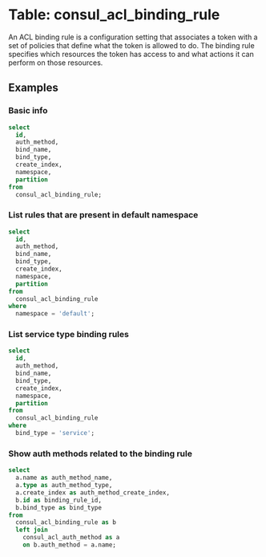 # Table: consul_acl_binding_rule

An ACL binding rule is a configuration setting that associates a token with a set of policies that define what the token is allowed to do. The binding rule specifies which resources the token has access to and what actions it can perform on those resources.

## Examples

### Basic info

```sql
select
  id,
  auth_method,
  bind_name,
  bind_type,
  create_index,
  namespace,
  partition
from
  consul_acl_binding_rule;
```

### List rules that are present in default namespace

```sql
select
  id,
  auth_method,
  bind_name,
  bind_type,
  create_index,
  namespace,
  partition
from
  consul_acl_binding_rule
where
  namespace = 'default';
```

### List service type binding rules

```sql
select
  id,
  auth_method,
  bind_name,
  bind_type,
  create_index,
  namespace,
  partition
from
  consul_acl_binding_rule
where
  bind_type = 'service';
```

### Show auth methods related to the binding rule

```sql
select
  a.name as auth_method_name,
  a.type as auth_method_type,
  a.create_index as auth_method_create_index,
  b.id as binding_rule_id,
  b.bind_type as bind_type
from
  consul_acl_binding_rule as b
  left join
    consul_acl_auth_method as a
    on b.auth_method = a.name;
```
